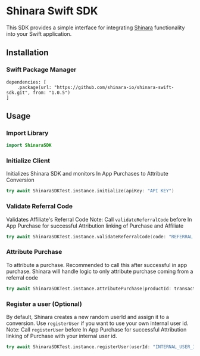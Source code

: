 # Shinara Swift SDK

This SDK provides a simple interface for integrating [Shinara](https://shinara.io/) functionality into your Swift application.

## Installation

### Swift Package Manager

```
dependencies: [
    .package(url: "https://github.com/shinara-io/shinara-swift-sdk.git", from: "1.0.5")
]
```

## Usage

### Import Library

```swift
import ShinaraSDK
```

### Initialize Client
Initializes Shinara SDK and monitors In App Purchases to Attribute Conversion

```swift
try await ShinaraSDKTest.instance.initialize(apiKey: "API KEY")
```

### Validate Referral Code
Validates Affiliate's Referral Code
Note: Call `validateReferralCode` before In App Purchase for successful Attribution linking of Purchase and Affiliate

```swift
try await ShinaraSDKTest.instance.validateReferralCode(code: "REFERRAL CODE")
```

### Attribute Purchase
To attribute a purchase. Recommended to call this after successful in app purchase. Shinara will handle logic to only attribute purchase coming from a referral code

```swift
try await ShinaraSDKTest.instance.attributePurchase(productId: transaction.payment.productIdentifier, transactionId: transaction.transactionIdentifier ?? "")
```

### Register a user (Optional)
By default, Shinara creates a new random userId and assign it to a conversion. Use `registerUser` if you want to use your own internal user id.
Note: Call `registerUser` before In App Purchase for successful Attribution linking of Purchase with your internal user id.

```swift
try await ShinaraSDKTest.instance.registerUser(userId: "INTERNAL_USER_ID", email: nil, name: nil, phone: nil)
```
